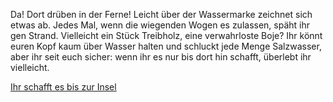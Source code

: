 Da! Dort drüben in der Ferne! Leicht über der Wassermarke zeichnet sich etwas ab.
Jedes Mal, wenn die wiegenden Wogen es zulassen, späht ihr gen Strand.
Vielleicht ein Stück Treibholz, eine verwahrloste Boje?
Ihr könnt euren Kopf kaum über Wasser halten und schluckt jede Menge Salzwasser,
aber ihr seit euch sicher: wenn ihr es nur bis dort hin schafft, überlebt ihr vielleicht.

[Ihr schafft es bis zur Insel](https://github.com/WaterfallDeveloper/create-your-own-adventure/blob/master/german/schwimmen/insel/insel.md)
